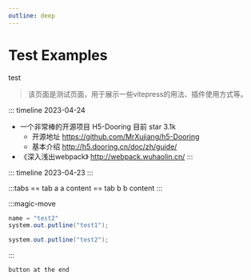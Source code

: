 ```yaml
---
outline: deep
---
```


# Test Examples

<EncryptedContent>
test
</EncryptedContent>

> 该页面是测试页面，用于展示一些vitepress的用法、插件使用方式等。

::: timeline 2023-04-24
- 一个非常棒的开源项目 H5-Dooring 目前 star 3.1k
  - 开源地址 https://github.com/MrXujiang/h5-Dooring
  - 基本介绍 http://h5.dooring.cn/doc/zh/guide/
- 《深入浅出webpack》 http://webpack.wuhaolin.cn/
:::

::: timeline 2023-04-23
:::


:::tabs
== tab a
a content
== tab b
b content
:::



:::magic-move 
```java [test1.java]
name = "test2"
system.out.putline("test1");
```
```java [test2.java]
system.out.putline("test2");
```
:::

`button at the end`<C/>
